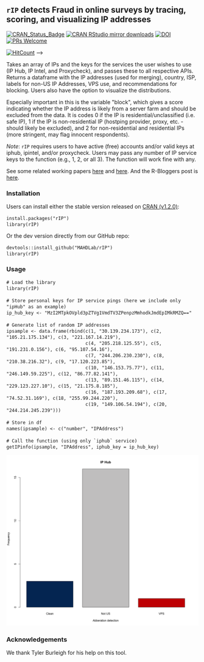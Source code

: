 ## `rIP` detects Fraud in online surveys by tracing, scoring, and visualizing IP addresses

[![CRAN_Status_Badge](https://www.r-pkg.org/badges/version/rIP)](https://CRAN.R-project.org/package=rIP)
[![CRAN RStudio mirror downloads](http://cranlogs.r-pkg.org/badges/rIP)](http://www.r-pkg.org/pkg/rIP)
[![DOI](http://joss.theoj.org/papers/10.21105/joss.01285/status.svg)](https://doi.org/10.21105/joss.01285)
[![PRs Welcome](https://img.shields.io/badge/PRs-welcome-brightgreen.svg?style=plastic)](https://github.com/MAHDLab/rIP/pulls)
<!-- [![Downloads](http://cranlogs.r-pkg.org/badges/grand-total/rIP)](http://cranlogs.r-pkg.org/) -->
[![HitCount](http://hits.dwyl.io/{MAHDLab}/{rIP}.svg)](http://hits.dwyl.io/{MAHDLab}/{rIP}) -->
<!-- [![GitHub license](https://img.shields.io/github/license/MAHDLab/rIP.svg?style=plastic)](https://github.com/MAHDLab/rIP/blob/master/LICENSE) -->

Takes an array of IPs and the keys for the services the user wishes to use (IP Hub, IP Intel, and Proxycheck), and passes these to all respective APIs. Returns a dataframe with the IP addresses (used for merging), country, ISP, labels for non-US IP Addresses, VPS use, and recommendations for blocking. Users also have the option to visualize the distributions.

Especially important in this is the variable "block", which gives a score indicating whether the IP address is likely from a server farm and should be excluded from the data. It is codes 0 if the IP is residential/unclassified (i.e. safe IP), 1 if the IP is non-residential IP (hostping provider, proxy, etc. - should likely be excluded), and 2 for non-residential and residential IPs (more stringent, may flag innocent respondents).

*Note*: `rIP` requires users to have active (free) accounts and/or valid keys at iphub, ipintel, and/or proxycheck. Users may pass any number of IP service keys to the function (e.g., 1, 2, or all 3). The function will work fine with any.

See some related working papers [here](https://papers.ssrn.com/sol3/papers.cfm?abstract_id=3272468) and [here](https://papers.ssrn.com/sol3/papers.cfm?abstract_id=3327274). And the R-Bloggers post is [here](https://www.r-bloggers.com/a-new-release-of-rip-v1-2-0-for-detecting-fraud-in-online-surveys/).

### Installation

Users can install either the stable version released on [CRAN (v1.2.0)](https://CRAN.R-project.org/package=rIP):

```{R}
install.packages("rIP")
library(rIP)
```

Or the dev version directly from our GitHub repo:

```{R}
devtools::install_github("MAHDLab/rIP")
library(rIP)
```

### Usage

```{R}
# Load the library
library(rIP)

# Store personal keys for IP service pings (here we include only "ipHub" as an example)
ip_hub_key <- "MzI2MTpkOVpld3pZTVg1VmdTV3ZPenpzMmhodkJmdEpIMkRMZQ=="

# Generate list of random IP addresses
ipsample <- data.frame(rbind(c(1, "30.139.234.173"), c(2, "105.21.175.134"), c(3, "221.167.14.219"),
                             c(4, "205.218.125.55"), c(5, "191.231.0.156"), c(6, "95.107.54.16"),
                             c(7, "244.206.230.230"), c(8, "210.38.216.32"), c(9, "17.120.223.85"),
                             c(10, "146.153.75.77"), c(11, "246.149.59.225"), c(12, "86.77.82.141"),
                             c(13, "89.151.46.115"), c(14, "229.123.227.10"), c(15, "21.175.8.185"),
                             c(16, "187.193.209.68"), c(17, "74.52.31.169"), c(18, "255.99.244.220"),
                             c(19, "149.106.54.194"), c(20, "244.214.245.239")))

# Store in df
names(ipsample) <- c("number", "IPAddress")

# Call the function (using only `iphub` service)
getIPinfo(ipsample, "IPAddress", iphub_key = ip_hub_key)
```

![Visual Output from Function Call](iph.png)

### Acknowledgements

We thank Tyler Burleigh for his help on this tool.
